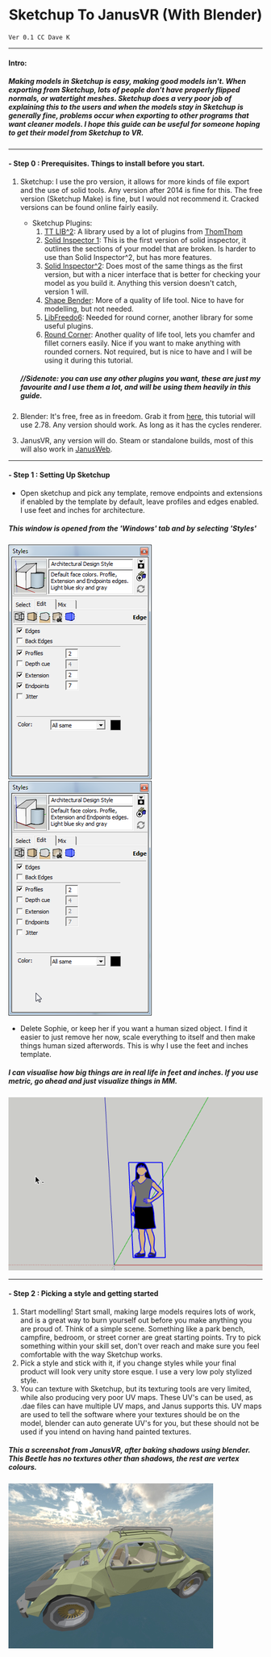 # <center > **Sketchup To JanusVR (With Blender)** </center> 
 	Ver 0.1 CC Dave K
 
---
#### Intro: 
#####  Making models in Sketchup is easy, making good models isn't. When exporting from Sketchup, lots of people don't have properly flipped normals, or watertight meshes. Sketchup does a very poor job of explaining this to the users and when the models stay in Sketchup is generally fine, problems occur when exporting to other programs that want cleaner models. I hope this guide can be useful for someone hoping to get their model from Sketchup to VR.

---

#### -  Step 0 : Prerequisites. Things to install before you start.

1. Sketchup: I use the pro version, it allows for more kinds of file export and the use of solid tools. Any version after 2014 is fine for this. The free version (Sketchup Make) is fine, but I would not recommend it. Cracked versions can be found online fairly easily.
   
   - Sketchup Plugins:
       1. [TT LIB^2](https://extensions.sketchup.com/content/tt_lib%C2%B2): A library used by a lot of plugins from [ThomThom](https://extensions.sketchup.com/user/261)
       1. [Solid Inspector 1](https://extensions.sketchup.com/en/content/solid-inspector): This is the first version of solid inspector, it outlines the sections of your model that are broken. Is harder to use than Solid Inspector^2, but has more features.
       1. [Solid Inspector^2](https://extensions.sketchup.com/en/content/solid-inspector%C2%B2): Does most of the same things as the first version, but with a nicer interface that is better for checking your model as you build it. Anything this version doesn't catch, version 1 will.
       1. [Shape Bender](https://extensions.sketchup.com/en/content/clf-shape-bender): More of a quality of life tool. Nice to have for modelling, but not needed.
       1. [ LibFreedo6](https://extensions.sketchup.com/en/content/libfredo6-0): Needed for round corner, another library for some useful plugins.
       1.  [Round Corner](https://extensions.sketchup.com/en/content/roundcorner): Another quality of life tool, lets you chamfer and fillet corners easily. Nice if you want to make anything with rounded corners. Not required, but is nice to have and I will be using it during this tutorial.
			
	#####	//Sidenote: you can use any other plugins you want, these are just my favourite and I use them a lot, and will be using them heavily in this guide.

1. Blender: It's free, free as in freedom. Grab it from [here](https://www.blender.org/), this tutorial will use 2.78. Any version should work. As long as it has the cycles renderer.
1. JanusVR, any version will do. Steam or standalone builds, most of this will also work in [JanusWeb](https://web.janusvr.com/).

---

#### -  Step 1 : Setting Up Sketchup  


- Open sketchup and pick any template, remove endpoints and extensions if enabled by the template by default, leave profiles and edges enabled. I use feet and inches for architecture.  
 
##### This window is opened from the 'Windows' tab and by selecting 'Styles'

![alt text](https://raw.githubusercontent.com/Dino0986/Dino-VR/gh-pages/Sketchup-Janus/styles.png "Styles") ![alt text](https://raw.githubusercontent.com/Dino0986/Dino-VR/gh-pages/Sketchup-Janus/styles2.png "Styles Without Endpoints and Extension")


- Delete Sophie, or keep her if you want a human sized object. I find it easier to just remove her now, scale everything to itself and then make things human sized afterwords. This is why I use the feet and inches template. 

##### I can visualise how big things are in real life in feet and inches. If you use metric, go ahead and just visualize things in MM.

 ![alt text](https://raw.githubusercontent.com/Dino0986/Dino-VR/gh-pages/Sketchup-Janus/sophie.png "Styles")

---

#### -  Step 2 : Picking a style and getting started
1. Start modelling! Start small, making large models requires lots of work, and is a great way to burn yourself out before you make anything you are proud of. Think of a simple scene. Something like a park bench, campfire, bedroom, or street corner are great starting points. Try to pick something within your skill set, don't over reach and make sure you feel comfortable with the way Sketchup works.
1. Pick a style and stick with it, if you change styles while your final product will look very unity store esque. I use a very low poly stylized style. 
2. You can texture with Sketchup, but its texturing tools are very limited, while also producing very poor UV maps. These UV's can be used, as .dae files can have multiple UV maps, and Janus supports this. UV maps are used to tell the software where your textures should be on the model, blender can auto generate UV's for you, but these should not be used if you intend on having hand painted textures.

##### This a screenshot from JanusVR, after baking shadows using blender. This Beetle has no textures other than shadows, the rest are vertex colours.
	
![alt text](https://raw.githubusercontent.com/Dino0986/Dino-VR/gh-pages/Sketchup-Janus/beetle.png "Beetle")
